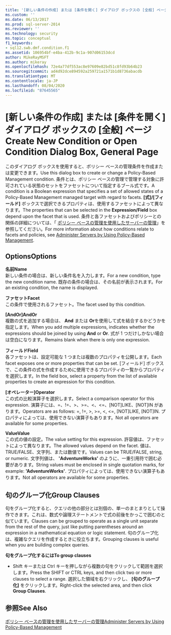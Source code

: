 ```yaml
---
title: '[新しい条件の作成] または [条件を開く] ダイアログ ボックスの [全般] ページ | Microsoft Docs'
ms.custom: ''
ms.date: 06/13/2017
ms.prod: sql-server-2014
ms.reviewer: ''
ms.technology: security
ms.topic: conceptual
f1_keywords:
- sql12.swb.dmf.condition.f1
ms.assetid: 106954bf-e4ba-412b-9c1a-907d06153dcd
author: MikeRayMSFT
ms.author: mikeray
ms.openlocfilehash: 72e4a77df553ac8e97609e82bd51c8fd93b64b23
ms.sourcegitcommit: ad4d92dce894592a259721a1571b1d8736abacdb
ms.translationtype: MT
ms.contentlocale: ja-JP
ms.lasthandoff: 08/04/2020
ms.locfileid: "87645565"
---
```

# <a name="create-new-condition-or-open-condition-dialog-box-general-page"></a><span data-ttu-id="fda97-102">[新しい条件の作成] または [条件を開く] ダイアログ ボックスの [全般] ページ</span><span class="sxs-lookup"><span data-stu-id="fda97-102">Create New Condition or Open Condition Dialog Box, General Page</span></span>
  <span data-ttu-id="fda97-103">このダイアログ ボックスを使用すると、ポリシー ベースの管理条件を作成または変更できます。</span><span class="sxs-lookup"><span data-stu-id="fda97-103">Use this dialog box to create or change a Policy-Based Management condition.</span></span> <span data-ttu-id="fda97-104">条件とは、ポリシー ベースの管理で管理する対象に許可されている状態のセットをファセットについて指定するブール式です。</span><span class="sxs-lookup"><span data-stu-id="fda97-104">A condition is a Boolean expression that specifies a set of allowed states of a Policy-Based Management managed target with regard to facets.</span></span> <span data-ttu-id="fda97-105">**[式]/[フィールド]** ボックスで選択できるプロパティは、使用するファセットによって異なります。</span><span class="sxs-lookup"><span data-stu-id="fda97-105">The properties that can be selected in the **Expression/Field** box depend upon the facet that is used.</span></span> <span data-ttu-id="fda97-106">条件と各ファセットおよびポリシーとの関係の詳細については、「 [ポリシー ベースの管理を使用したサーバーの管理](administer-servers-by-using-policy-based-management.md)」を参照してください。</span><span class="sxs-lookup"><span data-stu-id="fda97-106">For more information about how conditions relate to facets and policies, see [Administer Servers by Using Policy-Based Management](administer-servers-by-using-policy-based-management.md).</span></span>  
  
## <a name="options"></a><span data-ttu-id="fda97-107">Options</span><span class="sxs-lookup"><span data-stu-id="fda97-107">Options</span></span>  
 <span data-ttu-id="fda97-108">**名前**</span><span class="sxs-lookup"><span data-stu-id="fda97-108">**Name**</span></span>  
 <span data-ttu-id="fda97-109">新しい条件の場合は、新しい条件名を入力します。</span><span class="sxs-lookup"><span data-stu-id="fda97-109">For a new condition, type the new condition name.</span></span> <span data-ttu-id="fda97-110">既存の条件の場合は、その名前が表示されます。</span><span class="sxs-lookup"><span data-stu-id="fda97-110">For an existing condition, the name is displayed.</span></span>  
  
 <span data-ttu-id="fda97-111">**ファセット**</span><span class="sxs-lookup"><span data-stu-id="fda97-111">**Facet**</span></span>  
 <span data-ttu-id="fda97-112">この条件で使用されるファセット。</span><span class="sxs-lookup"><span data-stu-id="fda97-112">The facet used by this condition.</span></span>  
  
 <span data-ttu-id="fda97-113">**[AndOr]**</span><span class="sxs-lookup"><span data-stu-id="fda97-113">**AndOr**</span></span>  
 <span data-ttu-id="fda97-114">複数の式を追加する場合は、 **And** または **Or**を使用して式を結合するかどうかを指定します。</span><span class="sxs-lookup"><span data-stu-id="fda97-114">When you add multiple expressions, indicates whether the expressions should be joined by using **And** or **Or**.</span></span> <span data-ttu-id="fda97-115">式が 1 つだけしかない場合は空白になります。</span><span class="sxs-lookup"><span data-stu-id="fda97-115">Remains blank when there is only one expression.</span></span>  
  
 <span data-ttu-id="fda97-116">**フィールド**</span><span class="sxs-lookup"><span data-stu-id="fda97-116">**Field**</span></span>  
 <span data-ttu-id="fda97-117">各ファセットは、設定可能な 1 つまたは複数のプロパティを公開します。</span><span class="sxs-lookup"><span data-stu-id="fda97-117">Each facet exposes one or more properties that can be set.</span></span> <span data-ttu-id="fda97-118">[フィールド] ボックスで、この条件の式を作成するために使用できるプロパティの一覧からプロパティを選択します。</span><span class="sxs-lookup"><span data-stu-id="fda97-118">In the field box, select a property from the list of available properties to create an expression for this condition.</span></span>  
  
 <span data-ttu-id="fda97-119">**[オペレーター]**</span><span class="sxs-lookup"><span data-stu-id="fda97-119">**Operator**</span></span>  
 <span data-ttu-id="fda97-120">この式の比較演算子を選択します。</span><span class="sxs-lookup"><span data-stu-id="fda97-120">Select a comparison operator for this expression.</span></span> <span data-ttu-id="fda97-121">演算子には、=、!=、>、>=、<、<=、[NOT]LIKE、[NOT]IN があります。</span><span class="sxs-lookup"><span data-stu-id="fda97-121">Operators are as follows: =, !=, >, >=, <, <=, [NOT]LIKE, [NOT]IN.</span></span> <span data-ttu-id="fda97-122">プロパティによっては、使用できない演算子もあります。</span><span class="sxs-lookup"><span data-stu-id="fda97-122">Not all operators are available for some properties.</span></span>  
  
 <span data-ttu-id="fda97-123">**Value**</span><span class="sxs-lookup"><span data-stu-id="fda97-123">**Value**</span></span>  
 <span data-ttu-id="fda97-124">この式の値の設定。</span><span class="sxs-lookup"><span data-stu-id="fda97-124">The value setting for this expression.</span></span> <span data-ttu-id="fda97-125">許容値は、ファセットによって異なります。</span><span class="sxs-lookup"><span data-stu-id="fda97-125">The allowed values depend on the facet.</span></span> <span data-ttu-id="fda97-126">値は、TRUE/FALSE、文字列、または数値です。</span><span class="sxs-lookup"><span data-stu-id="fda97-126">Values can be TRUE/FALSE, string, or numeric.</span></span> <span data-ttu-id="fda97-127">文字列値は、 **'AdventureWorks'** のように、一重引用符で囲む必要があります。</span><span class="sxs-lookup"><span data-stu-id="fda97-127">String values must be enclosed in single quotation marks, for example: **'AdventureWorks'**.</span></span> <span data-ttu-id="fda97-128">プロパティによっては、使用できない演算子もあります。</span><span class="sxs-lookup"><span data-stu-id="fda97-128">Not all operators are available for some properties.</span></span>  
  
## <a name="group-clauses"></a><span data-ttu-id="fda97-129">句のグループ化</span><span class="sxs-lookup"><span data-stu-id="fda97-129">Group Clauses</span></span>  
 <span data-ttu-id="fda97-130">句をグループ化すると、クエリの他の部分とは別個の、単一のまとまりとして操作できます。これは、数式や論理ステートメントで式の前後をかっこで囲むのと似ています。</span><span class="sxs-lookup"><span data-stu-id="fda97-130">Clauses can be grouped to operate as a single unit separate from the rest of the query, just like putting parentheses around an expression in a mathematical equation or logic statement.</span></span> <span data-ttu-id="fda97-131">句のグループ化は、複雑なクエリを作成するときに役立ちます。</span><span class="sxs-lookup"><span data-stu-id="fda97-131">Grouping clauses is useful when you are building complex queries.</span></span>  
  
 <span data-ttu-id="fda97-132">**句をグループ化するには**</span><span class="sxs-lookup"><span data-stu-id="fda97-132">**To group clauses**</span></span>  
  
-   <span data-ttu-id="fda97-133">Shift キーまたは Ctrl キーを押しながら複数の句をクリックして範囲を選択します。</span><span class="sxs-lookup"><span data-stu-id="fda97-133">Press the SHIFT or CTRL keys, and then click two or more clauses to select a range.</span></span> <span data-ttu-id="fda97-134">選択した領域を右クリックし、 **[句のグループ化]** をクリックします。</span><span class="sxs-lookup"><span data-stu-id="fda97-134">Right-click the selected area, and then click **Group Clauses**.</span></span>  
  
## <a name="see-also"></a><span data-ttu-id="fda97-135">参照</span><span class="sxs-lookup"><span data-stu-id="fda97-135">See Also</span></span>  
 [<span data-ttu-id="fda97-136">ポリシー ベースの管理を使用したサーバーの管理</span><span class="sxs-lookup"><span data-stu-id="fda97-136">Administer Servers by Using Policy-Based Management</span></span>](administer-servers-by-using-policy-based-management.md)  
  
  
